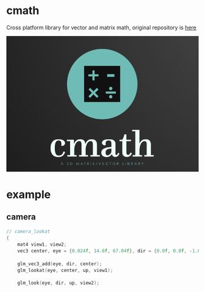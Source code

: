 # cmath

Cross platform library for vector and matrix math, original repository is [here](https://github.com/recp/cglm)

![image](cmath_logo.png)

# example

## camera

```c++
// camera_lookat
{
    mat4 view1, view2;
    vec3 center, eye = {0.024f, 14.6f, 67.04f}, dir = {0.0f, 0.0f, -1.0f}, up = {0.0f, 1.0f, 0.0f};

    glm_vec3_add(eye, dir, center);
    glm_lookat(eye, center, up, view1);

    glm_look(eye, dir, up, view2);
```
